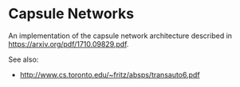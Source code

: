 # Capsule Networks

An implementation of the capsule network architecture described in https://arxiv.org/pdf/1710.09829.pdf.

See also:

- http://www.cs.toronto.edu/~fritz/absps/transauto6.pdf
